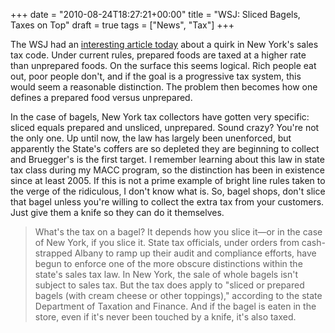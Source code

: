 +++
date = "2010-08-24T18:27:21+00:00"
title = "WSJ: Sliced Bagels, Taxes on Top"
draft = true
tags = ["News", "Tax"]
+++

The WSJ had an [interesting article today](http://online.wsj.com/article/SB10001424052748704340504575448033463314628.html?mod=e2tw) about a quirk in New York's sales tax code. Under current rules, prepared foods are taxed at a higher rate than unprepared foods. On the surface this seems logical. Rich people eat out, poor people don't, and if the goal is a progressive tax system, this would seem a reasonable distinction. The problem then becomes how one defines a prepared food versus unprepared. 

In the case of bagels, New York tax collectors have gotten very specific: sliced equals prepared and unsliced, unprepared. Sound crazy? You're not the only one. Up until now, the law has largely been unenforced, but apparently the State's coffers are so depleted they are beginning to collect and Bruegger's is the first target. I remember learning about this law in state tax class during my MACC program, so the distinction has been in existence since at least 2005. If this is not a prime example of bright line rules taken to the verge of the ridiculous, I don't know what is. So, bagel shops, don't slice that bagel unless you're willing to collect the extra tax from your customers. Just give them a knife so they can do it themselves.

> What's the tax on a bagel? It depends how you slice it—or in the case of New York, if you slice it. State tax officials, under orders from cash-strapped Albany to ramp up their audit and compliance efforts, have begun to enforce one of the more obscure distinctions within the state's sales tax law. In New York, the sale of whole bagels isn't subject to sales tax. But the tax does apply to "sliced or prepared bagels (with cream cheese or other toppings)," according to the state Department of Taxation and Finance. And if the bagel is eaten in the store, even if it's never been touched by a knife, it's also taxed.